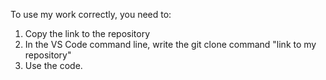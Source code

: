 To use my work correctly, you need to: 
1) Copy the link to the repository
2) In the VS Code command line, write the git clone command "link to my repository" 
3) Use the code.
